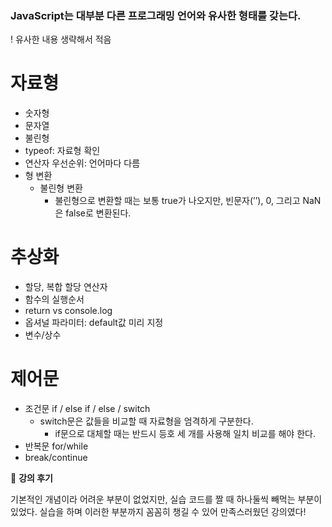 ### JavaScript는 대부분 다른 프로그래밍 언어와 유사한 형태를 갖는다.

! 유사한 내용 생략해서 적음

# 자료형

- 숫자형
- 문자열
- 불린형
- typeof: 자료형 확인
- 연산자 우선순위: 언어마다 다름
- 형 변환
  - 불린형 변환
    - 불린형으로 변환할 때는 보통 true가 나오지만, 빈문자(’’), 0, 그리고 NaN은 false로 변환된다.

# 추상화

- 할당, 복합 할당 연산자
- 함수의 실행순서
- return vs console.log
- 옵셔널 파라미터: default값 미리 지정
- 변수/상수

# 제어문

- 조건문 if / else if / else / switch
  - switch문은 값들을 비교할 때 자료형을 엄격하게 구분한다.
    - if문으로 대체할 때는 반드시 등호 세 개를 사용해 일치 비교를 해야 한다.
- 반복문 for/while
- break/continue

🥹 **강의 후기**

기본적인 개념이라 어려운 부분이 없었지만, 실습 코드를 짤 때 하나둘씩 빼먹는 부분이 있었다. 실습을 하며 이러한 부분까지 꼼꼼히 챙길 수 있어 만족스러웠던 강의였다!
